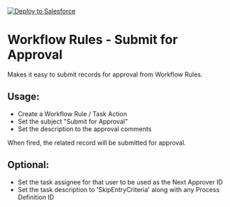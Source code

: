 <a href="https://githubsfdeploy.herokuapp.com/?owner=bigassforce&repo=workflow-submit&ref=master">
    <img alt="Deploy to Salesforce" src="https://raw.githubusercontent.com/afawcett/githubsfdeploy/master/deploy.png">
</a>

# Workflow Rules - Submit for Approval

Makes it easy to submit records for approval from Workflow Rules.

## Usage:
- Create a Workflow Rule / Task Action
- Set the subject "Submit for Approval"
- Set the description to the approval comments

When fired, the related record will be submitted for approval.

## Optional:
- Set the task assignee for that user to be used as the Next Approver ID
- Set the task description to 'SkipEntryCriteria' along with any Process Definition ID

